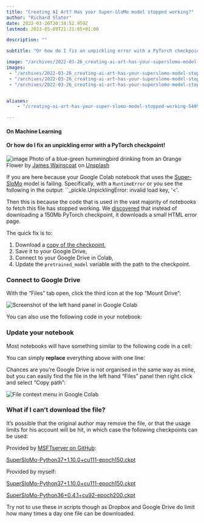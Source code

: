 ```yaml
---
title: "Creating AI Art? Has your Super-SloMo model stopped working?"
author: "Richard Slater"
date: 2022-03-26T20:34:52.959Z
lastmod: 2022-05-09T21:21:05+01:00

description: ""

subtitle: "Or how do I fix an unpickling error with a PyTorch checkpoint!"

image: "/archives/2022-03-26_creating-ai-art-has-your-superslomo-model-stopped-working/images/1.jpeg" 
images:
 - "/archives/2022-03-26_creating-ai-art-has-your-superslomo-model-stopped-working/images/1.jpeg"
 - "/archives/2022-03-26_creating-ai-art-has-your-superslomo-model-stopped-working/images/2.png"
 - "/archives/2022-03-26_creating-ai-art-has-your-superslomo-model-stopped-working/images/3.png"


aliases:
    - "/creating-ai-art-has-your-super-slomo-model-stopped-working-5469e599d3f9"

---
```


#### On Machine Learning

#### Or how do I fix an unpickling error with a PyTorch checkpoint!

![image](/archives/2022-03-26_creating-ai-art-has-your-superslomo-model-stopped-working/images/1.jpeg#layoutTextWidth)
Photo of a blue-green hummingbird drinking from an Orange Flower by [James Wainscoat](https://unsplash.com/@tumbao1949?utm_source=unsplash&amp;utm_medium=referral&amp;utm_content=creditCopyText) on [Unsplash](https://unsplash.com/s/photos/hummingbird?utm_source=unsplash&amp;utm_medium=referral&amp;utm_content=creditCopyText)



If you are here because your Google Colab notebook that uses the [Super-SloMo](https://github.com/avinashpaliwal/Super-SloMo) model is failing. Specifically, with a `RuntimeError` or you see the following in the output:
``_pickle.UnpicklingError: invalid load key, &#39;&lt;&#39;.` `

Then this is because the code that is used in the vast majority of notebooks to fetch this file has stopped working. We [discovered](https://github.com/avinashpaliwal/Super-SloMo/issues/106) that instead of downloading a 150Mb PyTorch checkpoint, it downloads a small HTML error page.

The quick fix is to:

1.  Download a [copy of the checkpoint](https://drive.google.com/open?id=1IvobLDbRiBgZr3ryCRrWL8xDbMZ-KnpF),
2.  Save it to your Google Drive,
3.  Connect to your Google Drive in Colab,
4.  Update the `pretrained_model` variable with the path to the checkpoint.

### Connect to Google Drive

With the “Files” tab open, click the third icon at the top “Mount Drive”:

![Screenshot of the left hand panel in Google Colab](/archives/2022-03-26_creating-ai-art-has-your-superslomo-model-stopped-working/images/2.png#layoutTextWidth)


You can also use the following code in your notebook:




### Update your notebook

Most notebooks will have something similar to the following code in a cell:




You can simply **replace** everything above with one line:




Chances are you’re Google Drive is not organised in the same way as mine, but you can easily find the file in the left hand “Files” panel then right click and select “Copy path”:

![File context menu in Google Colab](/archives/2022-03-26_creating-ai-art-has-your-superslomo-model-stopped-working/images/3.png#layoutTextWidth)


### What if I can’t download the file?

It’s possible that the original author may remove the file, or that the usage limits for his account will be hit, in which case the following checkpoints can be used:

Provided by [MSFTserver on GitHub](https://github.com/MSFTserver):

[SuperSloMo-Python37+1.10.0+cu111-epoch150.ckpt](https://www.dropbox.com/s/f2f5pi76z6aaehe/SuperSloMo-Python37%2B1.10.0%2Bcu111-epoch150.ckpt)


Provided by myself:

[SuperSloMo-Python37+1.10.0+cu111-epoch150.ckpt](https://drive.google.com/file/d/1uok9sHVx8FwttH5N3m-CmcauIfR1XBvd/view)

[SuperSloMo-Python36+0.4.1+cu92-epoch200.ckpt](https://drive.google.com/file/d/10rT8tUmIeJMTnJnmLnBc6W1G1ZFciBQG/view)


Try not to use these in scripts though as Dropbox and Google Drive do limit how many times a day one file can be downloaded.
